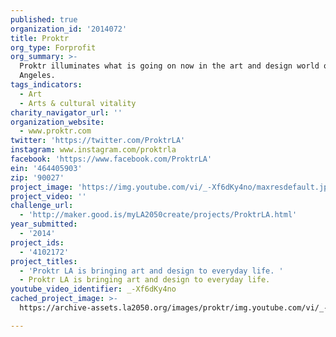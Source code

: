 ```yaml
---
published: true
organization_id: '2014072'
title: Proktr
org_type: Forprofit
org_summary: >-
  Proktr illuminates what is going on now in the art and design world of Los
  Angeles.
tags_indicators:
  - Art
  - Arts & cultural vitality
charity_navigator_url: ''
organization_website:
  - www.proktr.com
twitter: 'https://twitter.com/ProktrLA'
instagram: www.instagram.com/proktrla
facebook: 'https://www.facebook.com/ProktrLA'
ein: '464405903'
zip: '90027'
project_image: 'https://img.youtube.com/vi/_-Xf6dKy4no/maxresdefault.jpg'
project_video: ''
challenge_url:
  - 'http://maker.good.is/myLA2050create/projects/ProktrLA.html'
year_submitted:
  - '2014'
project_ids:
  - '4102172'
project_titles:
  - 'Proktr LA is bringing art and design to everyday life. '
  - Proktr LA is bringing art and design to everyday life.
youtube_video_identifier: _-Xf6dKy4no
cached_project_image: >-
  https://archive-assets.la2050.org/images/proktr/img.youtube.com/vi/_-Xf6dKy4no/maxresdefault.jpg

---
```

